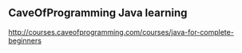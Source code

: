 ## CaveOfProgramming Java learning

http://courses.caveofprogramming.com/courses/java-for-complete-beginners

